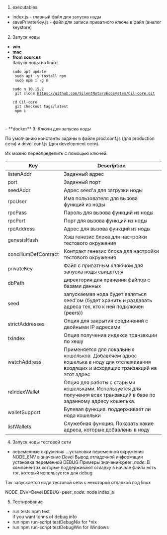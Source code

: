 1. executables
- index.js - главный файл для запуска ноды
- savePrivateKey.js - файл для записи приватного ключа в файл (аналог keystore)

2. Запуск ноды
- **win**
- **mac**
- **from sources**
 </br>Запуск ноды на linux:
<code></br>
sudo apt update </br>
sudo apt -y install npm</br>
sudo npm i -g n</br>
sudo n 10.15.2</br>
git clone https://github.com/SilentNotaryEcosystem/Cil-core.git</br>
cd Cil-core</br>
git checkout tags/latest</br>
npm i</br>
</code>
- **docker**
3. Ключи для запуска ноды

По умолчанию константы заданы в файле prod.conf.js (для production сети) и devel.conf.js (для development сети). 

Их можно переопределить с помощью ключей:

|Key|Description|
|---|---|
|listenAddr|Заданный адрес|
|port|Заданный порт|
|seedAddr|Адрес seed'а для загрузки ноды|
|rpcUser|Имя пользователя для вызова функций из ноды|
|rpcPass|Пароль для вызова функций из ноды|
|rpcPort|Порт для вызова функций из ноды|
|rpcAddress|Адрес для вызова функций из ноды|
|genesisHash|Хэш генезис блока для настройки тестового окружения|
|conciliumDefContract|Контракт генезис блока для настройки тестового окружения|
|privateKey|Файл с приватным кллючом для запуска ноды свидетеля|
|dbPath|директория для хранения файлов с базами данных|есть в конфиге
|seed|запускаемая нода будет являться seed'ом (будет хранить и раздавать адреса тех, кто к ней подключен (peers))|
|strictAddresses|Опция для закрытия соединений с двойными IP адресами|
|txIndex|Опция получения индекса транзакции по хешу|
|watchAddress|Применяется для локальных кошельков. Добавляем адрес кошелька в ноду для отслеживания входящих и исходящих транзакций на этот адрес|
|reIndexWallet|Опция для работы с старыми кошельками. Используется для получения всех транзакций в базе по заданному адресу кошелька.|
|walletSupport|Булевая функция. поддерживает ли нода кошельки|
|listWallets|Служебная функция. Показать какие адреса, которые добавлены в ноду|

4. Запуск ноды тестовой сети
- переменные окружения
...установки переменной окружения NODE_ENV в значение Devel
Вывод отладочной информации установка переменной DEBUG Примеры значений:peer:*,node:* В компонентах которые поддерживают отладку в начале файла есть тэг, который используется для debug

Так запускается нода тестовой сети с некоторой отладкой под linux

NODE_ENV=Devel DEBUG=peer:*,node:* node index.js

5. Тестирование

* run tests npm test <br> 
if you want tonns of debug info
* run npm run-script testDebugNix for *nix
* run npm run-script testDebugWin for Windows
